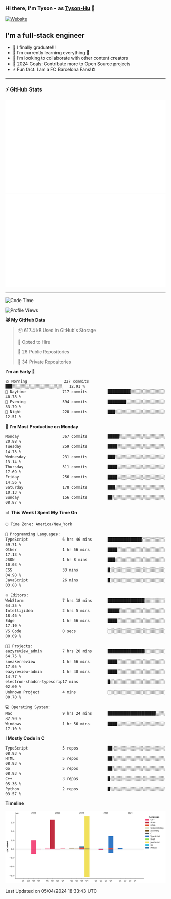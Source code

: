 ### Hi there, I'm Tyson - as [Tyson-Hu][website] 👋

[![Website](https://img.shields.io/website?label=Tianzhe.me&style=for-the-badge&url=https%3A%2F%2Ftianzhe.me)](https://tianzhe.me)


## I'm a full-stack engineer

- 🔭 I finally graduate!!!
- 🌱 I’m currently learning everything 🤣
- 👯 I’m looking to collaborate with other content creators
- 🥅 2024 Goals: Contribute more to Open Source projects
- ⚡ Fun fact: I am a FC Barcelona Fans!⚽️

---

### ⚡️ GitHub Stats
![](https://raw.githubusercontent.com/Tyson-Hu/github-stats-card/master/generated/overview.svg)
![](https://raw.githubusercontent.com/Tyson-Hu/github-stats-card/master/generated/languages.svg)

---

<!--START_SECTION:waka-->
![Code Time](http://img.shields.io/badge/Code%20Time-97%20hrs%2016%20mins-blue)

![Profile Views](http://img.shields.io/badge/Profile%20Views-0-blue)

**🐱 My GitHub Data** 

> 📦 617.4 kB Used in GitHub's Storage 
 > 
> 💼 Opted to Hire
 > 
> 📜 26 Public Repositories 
 > 
> 🔑 34 Private Repositories 
 > 
**I'm an Early 🐤** 

```text
🌞 Morning                227 commits         ███░░░░░░░░░░░░░░░░░░░░░░   12.91 % 
🌆 Daytime                717 commits         ██████████░░░░░░░░░░░░░░░   40.78 % 
🌃 Evening                594 commits         ████████░░░░░░░░░░░░░░░░░   33.79 % 
🌙 Night                  220 commits         ███░░░░░░░░░░░░░░░░░░░░░░   12.51 % 
```
📅 **I'm Most Productive on Monday** 

```text
Monday                   367 commits         █████░░░░░░░░░░░░░░░░░░░░   20.88 % 
Tuesday                  259 commits         ████░░░░░░░░░░░░░░░░░░░░░   14.73 % 
Wednesday                231 commits         ███░░░░░░░░░░░░░░░░░░░░░░   13.14 % 
Thursday                 311 commits         ████░░░░░░░░░░░░░░░░░░░░░   17.69 % 
Friday                   256 commits         ████░░░░░░░░░░░░░░░░░░░░░   14.56 % 
Saturday                 178 commits         ███░░░░░░░░░░░░░░░░░░░░░░   10.13 % 
Sunday                   156 commits         ██░░░░░░░░░░░░░░░░░░░░░░░   08.87 % 
```


📊 **This Week I Spent My Time On** 

```text
🕑︎ Time Zone: America/New_York

💬 Programming Languages: 
TypeScript               6 hrs 46 mins       ███████████████░░░░░░░░░░   59.71 % 
Other                    1 hr 56 mins        ████░░░░░░░░░░░░░░░░░░░░░   17.13 % 
JSON                     1 hr 8 mins         ███░░░░░░░░░░░░░░░░░░░░░░   10.03 % 
CSS                      33 mins             █░░░░░░░░░░░░░░░░░░░░░░░░   04.98 % 
JavaScript               26 mins             █░░░░░░░░░░░░░░░░░░░░░░░░   03.88 % 

🔥 Editors: 
WebStorm                 7 hrs 18 mins       ████████████████░░░░░░░░░   64.35 % 
Intellijidea             2 hrs 5 mins        █████░░░░░░░░░░░░░░░░░░░░   18.46 % 
Edge                     1 hr 56 mins        ████░░░░░░░░░░░░░░░░░░░░░   17.10 % 
VS Code                  0 secs              ░░░░░░░░░░░░░░░░░░░░░░░░░   00.09 % 

🐱‍💻 Projects: 
eazyreview_admin         7 hrs 20 mins       ████████████████░░░░░░░░░   64.75 % 
sneakerreview            1 hr 56 mins        ████░░░░░░░░░░░░░░░░░░░░░   17.05 % 
eazyreview-admin         1 hr 40 mins        ████░░░░░░░░░░░░░░░░░░░░░   14.77 % 
electron-shadcn-typescrip17 mins             █░░░░░░░░░░░░░░░░░░░░░░░░   02.60 % 
Unknown Project          4 mins              ░░░░░░░░░░░░░░░░░░░░░░░░░   00.70 % 

💻 Operating System: 
Mac                      9 hrs 24 mins       █████████████████████░░░░   82.90 % 
Windows                  1 hr 56 mins        ████░░░░░░░░░░░░░░░░░░░░░   17.10 % 
```

**I Mostly Code in C** 

```text
TypeScript               5 repos             ██░░░░░░░░░░░░░░░░░░░░░░░   08.93 % 
HTML                     5 repos             ██░░░░░░░░░░░░░░░░░░░░░░░   08.93 % 
Go                       5 repos             ██░░░░░░░░░░░░░░░░░░░░░░░   08.93 % 
C++                      3 repos             █░░░░░░░░░░░░░░░░░░░░░░░░   05.36 % 
Python                   2 repos             █░░░░░░░░░░░░░░░░░░░░░░░░   03.57 % 
```



**Timeline**

![Lines of Code chart](https://raw.githubusercontent.com/Tyson-Hu/Tyson-Hu/main/assets/bar_graph.png)


 Last Updated on 05/04/2024 18:33:43 UTC
<!--END_SECTION:waka-->


[website]: https://github.com/Tyson-Hu
